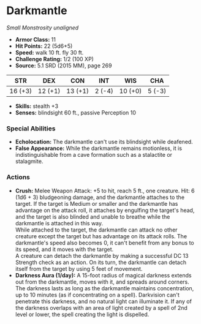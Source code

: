 # Darkmantle

*Small* *Monstrosity* *unaligned*

- **Armor Class:** 11
- **Hit Points:** 22 (5d6+5)
- **Speed:** walk 10 ft. fly 30 ft.
- **Challenge Rating:** 1/2 (100 XP)
- **Source:** 5.1 SRD (2015 MM), page 269

| STR | DEX | CON | INT | WIS | CHA |
| --- | --- | --- | --- | --- | --- |
| 16 (+3) | 12 (+1) | 13 (+1) | 2 (-4) | 10 (+0) | 5 (-3) |

- **Skills:** stealth +3
- **Senses:** blindsight 60 ft., passive Perception 10

### Special Abilities

- **Echolocation:** The darkmantle can't use its blindsight while deafened.
- **False Appearance:** While the darkmantle remains motionless, it is indistinguishable from a cave formation such as a stalactite or stalagmite.

### Actions

- **Crush:** Melee Weapon Attack: +5 to hit, reach 5 ft., one creature. Hit: 6 (1d6 + 3) bludgeoning damage, and the darkmantle attaches to the target. If the target is Medium or smaller and the darkmantle has advantage on the attack roll, it attaches by engulfing the target's head, and the target is also blinded and unable to breathe while the darkmantle is attached in this way.<br>While attached to the target, the darkmantle can attack no other creature except the target but has advantage on its attack rolls. The darkmantle's speed also becomes 0, it can't benefit from any bonus to its speed, and it moves with the target.<br>A creature can detach the darkmantle by making a successful DC 13 Strength check as an action. On its turn, the darkmantle can detach itself from the target by using 5 feet of movement.
- **Darkness Aura (1/day):** A 15-foot radius of magical darkness extends out from the darkmantle, moves with it, and spreads around corners. The darkness lasts as long as the darkmantle maintains concentration, up to 10 minutes (as if concentrating on a spell). Darkvision can't penetrate this darkness, and no natural light can illuminate it. If any of the darkness overlaps with an area of light created by a spell of 2nd level or lower, the spell creating the light is dispelled.


